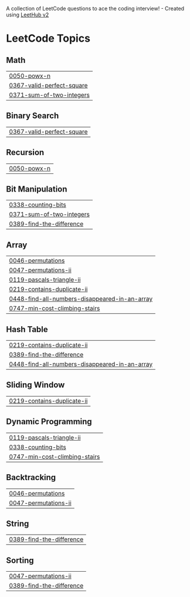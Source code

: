 A collection of LeetCode questions to ace the coding interview! - Created using [LeetHub v2](https://github.com/arunbhardwaj/LeetHub-2.0)
<!---LeetCode Topics Start-->
# LeetCode Topics
## Math
|  |
| ------- |
| [0050-powx-n](https://github.com/Bhumika-Kumar/Leet-code/tree/master/0050-powx-n) |
| [0367-valid-perfect-square](https://github.com/Bhumika-Kumar/Leet-code/tree/master/0367-valid-perfect-square) |
| [0371-sum-of-two-integers](https://github.com/Bhumika-Kumar/Leet-code/tree/master/0371-sum-of-two-integers) |
## Binary Search
|  |
| ------- |
| [0367-valid-perfect-square](https://github.com/Bhumika-Kumar/Leet-code/tree/master/0367-valid-perfect-square) |
## Recursion
|  |
| ------- |
| [0050-powx-n](https://github.com/Bhumika-Kumar/Leet-code/tree/master/0050-powx-n) |
## Bit Manipulation
|  |
| ------- |
| [0338-counting-bits](https://github.com/Bhumika-Kumar/Leet-code/tree/master/0338-counting-bits) |
| [0371-sum-of-two-integers](https://github.com/Bhumika-Kumar/Leet-code/tree/master/0371-sum-of-two-integers) |
| [0389-find-the-difference](https://github.com/Bhumika-Kumar/Leet-code/tree/master/0389-find-the-difference) |
## Array
|  |
| ------- |
| [0046-permutations](https://github.com/Bhumika-Kumar/Leet-code/tree/master/0046-permutations) |
| [0047-permutations-ii](https://github.com/Bhumika-Kumar/Leet-code/tree/master/0047-permutations-ii) |
| [0119-pascals-triangle-ii](https://github.com/Bhumika-Kumar/Leet-code/tree/master/0119-pascals-triangle-ii) |
| [0219-contains-duplicate-ii](https://github.com/Bhumika-Kumar/Leet-code/tree/master/0219-contains-duplicate-ii) |
| [0448-find-all-numbers-disappeared-in-an-array](https://github.com/Bhumika-Kumar/Leet-code/tree/master/0448-find-all-numbers-disappeared-in-an-array) |
| [0747-min-cost-climbing-stairs](https://github.com/Bhumika-Kumar/Leet-code/tree/master/0747-min-cost-climbing-stairs) |
## Hash Table
|  |
| ------- |
| [0219-contains-duplicate-ii](https://github.com/Bhumika-Kumar/Leet-code/tree/master/0219-contains-duplicate-ii) |
| [0389-find-the-difference](https://github.com/Bhumika-Kumar/Leet-code/tree/master/0389-find-the-difference) |
| [0448-find-all-numbers-disappeared-in-an-array](https://github.com/Bhumika-Kumar/Leet-code/tree/master/0448-find-all-numbers-disappeared-in-an-array) |
## Sliding Window
|  |
| ------- |
| [0219-contains-duplicate-ii](https://github.com/Bhumika-Kumar/Leet-code/tree/master/0219-contains-duplicate-ii) |
## Dynamic Programming
|  |
| ------- |
| [0119-pascals-triangle-ii](https://github.com/Bhumika-Kumar/Leet-code/tree/master/0119-pascals-triangle-ii) |
| [0338-counting-bits](https://github.com/Bhumika-Kumar/Leet-code/tree/master/0338-counting-bits) |
| [0747-min-cost-climbing-stairs](https://github.com/Bhumika-Kumar/Leet-code/tree/master/0747-min-cost-climbing-stairs) |
## Backtracking
|  |
| ------- |
| [0046-permutations](https://github.com/Bhumika-Kumar/Leet-code/tree/master/0046-permutations) |
| [0047-permutations-ii](https://github.com/Bhumika-Kumar/Leet-code/tree/master/0047-permutations-ii) |
## String
|  |
| ------- |
| [0389-find-the-difference](https://github.com/Bhumika-Kumar/Leet-code/tree/master/0389-find-the-difference) |
## Sorting
|  |
| ------- |
| [0047-permutations-ii](https://github.com/Bhumika-Kumar/Leet-code/tree/master/0047-permutations-ii) |
| [0389-find-the-difference](https://github.com/Bhumika-Kumar/Leet-code/tree/master/0389-find-the-difference) |
<!---LeetCode Topics End-->